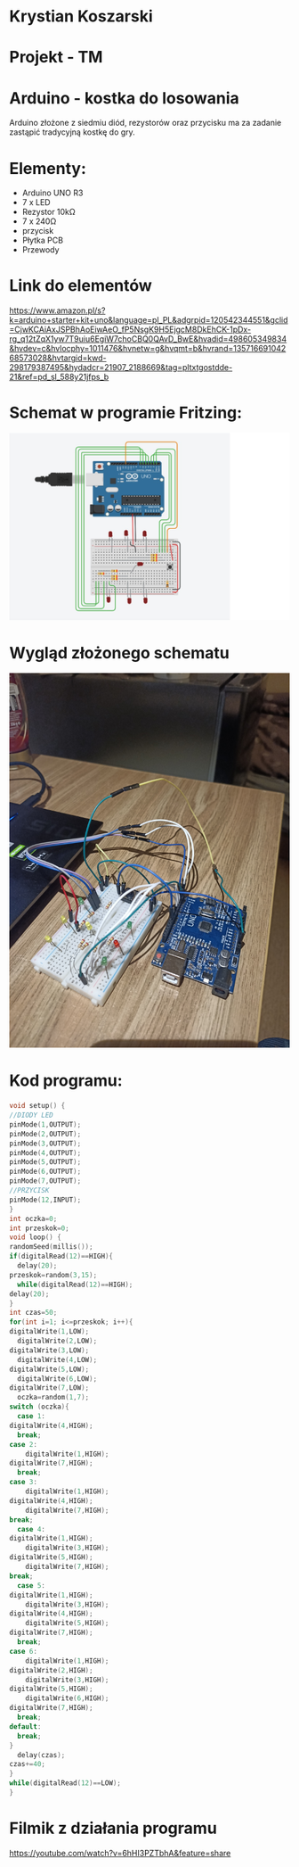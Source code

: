 # Krystian Koszarski
 
# Projekt - TM

# Arduino - kostka do losowania

Arduino złożone z siedmiu diód, rezystorów oraz przycisku ma za zadanie zastąpić tradycyjną kostkę do gry.

# Elementy:

- Arduino UNO R3
- 7 x LED
- Rezystor 10kΩ
- 7 x 240Ω
- przycisk
- Płytka PCB
- Przewody

# Link do elementów

https://www.amazon.pl/s?k=arduino+starter+kit+uno&language=pl_PL&adgrpid=120542344551&gclid=CjwKCAiAxJSPBhAoEiwAeO_fP5NsgK9H5EjgcM8DkEhCK-1pDx-rg_q12tZqX1yw7T9uiu6EgiW7choCBQ0QAvD_BwE&hvadid=498605349834&hvdev=c&hvlocphy=1011476&hvnetw=g&hvqmt=b&hvrand=13571669104268573028&hvtargid=kwd-298179387495&hydadcr=21907_2188669&tag=pltxtgostdde-21&ref=pd_sl_588y21jfps_b


# Schemat w programie Fritzing:

![img](./Program/schemat1.jpg)

# Wygląd złożonego schematu

![img](./Program/fiz.jpg)

# Kod programu:

```cpp
void setup() {
//DIODY LED
pinMode(1,OUTPUT);
pinMode(2,OUTPUT);
pinMode(3,OUTPUT);
pinMode(4,OUTPUT);
pinMode(5,OUTPUT);
pinMode(6,OUTPUT);
pinMode(7,OUTPUT);
//PRZYCISK
pinMode(12,INPUT);
}
int oczka=0;
int przeskok=0;
void loop() {
randomSeed(millis());
if(digitalRead(12)==HIGH){
  delay(20);
przeskok=random(3,15);
  while(digitalRead(12)==HIGH);
delay(20);
}
int czas=50;
for(int i=1; i<=przeskok; i++){
digitalWrite(1,LOW);
  digitalWrite(2,LOW);
digitalWrite(3,LOW);
  digitalWrite(4,LOW);
digitalWrite(5,LOW);
  digitalWrite(6,LOW);
digitalWrite(7,LOW);
  oczka=random(1,7);
switch (oczka){
  case 1:
digitalWrite(4,HIGH);
  break;
case 2:
    digitalWrite(1,HIGH);
digitalWrite(7,HIGH);
  break;
case 3:
    digitalWrite(1,HIGH);
digitalWrite(4,HIGH);
    digitalWrite(7,HIGH);
break;
  case 4:
digitalWrite(1,HIGH);
    digitalWrite(3,HIGH);
digitalWrite(5,HIGH);
    digitalWrite(7,HIGH);
break;
  case 5:
digitalWrite(1,HIGH);
    digitalWrite(3,HIGH);
digitalWrite(4,HIGH);
    digitalWrite(5,HIGH);
digitalWrite(7,HIGH);
  break;
case 6:
    digitalWrite(1,HIGH);
digitalWrite(2,HIGH);
    digitalWrite(3,HIGH);
digitalWrite(5,HIGH);
    digitalWrite(6,HIGH);
digitalWrite(7,HIGH);
  break;
default:
  break;
}
  delay(czas);
czas+=40;
}
while(digitalRead(12)==LOW);
}
```
# Filmik z działania programu 
https://youtube.com/watch?v=6hHI3PZTbhA&feature=share